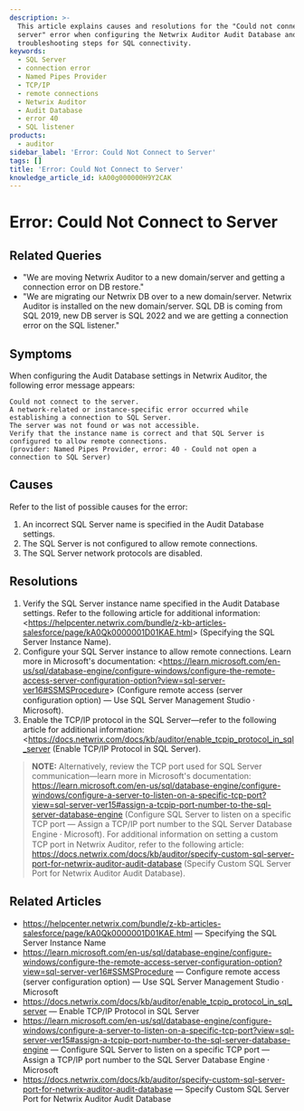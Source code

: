 ```yaml
---
description: >-
  This article explains causes and resolutions for the "Could not connect to the
  server" error when configuring the Netwrix Auditor Audit Database and provides
  troubleshooting steps for SQL connectivity.
keywords:
  - SQL Server
  - connection error
  - Named Pipes Provider
  - TCP/IP
  - remote connections
  - Netwrix Auditor
  - Audit Database
  - error 40
  - SQL listener
products:
  - auditor
sidebar_label: 'Error: Could Not Connect to Server'
tags: []
title: 'Error: Could Not Connect to Server'
knowledge_article_id: kA00g000000H9Y2CAK
---
```


# Error: Could Not Connect to Server

## Related Queries

- "We are moving Netwrix Auditor to a new domain/server and getting a connection error on DB restore."
- "We are migrating our Netwrix DB over to a new domain/server. Netwrix Auditor is installed on the new domain/server. SQL DB is coming from SQL 2019, new DB server is SQL 2022 and we are getting a connection error on the SQL listener."

## Symptoms

When configuring the Audit Database settings in Netwrix Auditor, the following error message appears:

```text
Could not connect to the server.
A network-related or instance-specific error occurred while establishing a connection to SQL Server.
The server was not found or was not accessible.
Verify that the instance name is correct and that SQL Server is configured to allow remote connections.
(provider: Named Pipes Provider, error: 40 - Could not open a connection to SQL Server)
```

## Causes

Refer to the list of possible causes for the error:

1. An incorrect SQL Server name is specified in the Audit Database settings.
2. The SQL Server is not configured to allow remote connections.
3. The SQL Server network protocols are disabled.

## Resolutions

1. Verify the SQL Server instance name specified in the Audit Database settings. Refer to the following article for additional information: &lt;https://helpcenter.netwrix.com/bundle/z-kb-articles-salesforce/page/kA0Qk0000001D01KAE.html&gt; (Specifying the SQL Server Instance Name).
2. Configure your SQL Server instance to allow remote connections. Learn more in Microsoft's documentation: &lt;https://learn.microsoft.com/en-us/sql/database-engine/configure-windows/configure-the-remote-access-server-configuration-option?view=sql-server-ver16#SSMSProcedure&gt; (Configure remote access (server configuration option) — Use SQL Server Management Studio ⸱ Microsoft).
3. Enable the TCP/IP protocol in the SQL Server—refer to the following article for additional information: &lt;https://docs.netwrix.com/docs/kb/auditor/enable_tcpip_protocol_in_sql_server (Enable TCP/IP Protocol in SQL Server).

> **NOTE:** Alternatively, review the TCP port used for SQL Server communication—learn more in Microsoft's documentation: https://learn.microsoft.com/en-us/sql/database-engine/configure-windows/configure-a-server-to-listen-on-a-specific-tcp-port?view=sql-server-ver15#assign-a-tcpip-port-number-to-the-sql-server-database-engine (Configure SQL Server to listen on a specific TCP port — Assign a TCP/IP port number to the SQL Server Database Engine ⸱ Microsoft). For additional information on setting a custom TCP port in Netwrix Auditor, refer to the following article: https://docs.netwrix.com/docs/kb/auditor/specify-custom-sql-server-port-for-netwrix-auditor-audit-database (Specify Custom SQL Server Port for Netwrix Auditor Audit Database).

## Related Articles

- https://helpcenter.netwrix.com/bundle/z-kb-articles-salesforce/page/kA0Qk0000001D01KAE.html — Specifying the SQL Server Instance Name
- https://learn.microsoft.com/en-us/sql/database-engine/configure-windows/configure-the-remote-access-server-configuration-option?view=sql-server-ver16#SSMSProcedure — Configure remote access (server configuration option) — Use SQL Server Management Studio ⸱ Microsoft
- https://docs.netwrix.com/docs/kb/auditor/enable_tcpip_protocol_in_sql_server — Enable TCP/IP Protocol in SQL Server
- https://learn.microsoft.com/en-us/sql/database-engine/configure-windows/configure-a-server-to-listen-on-a-specific-tcp-port?view=sql-server-ver15#assign-a-tcpip-port-number-to-the-sql-server-database-engine — Configure SQL Server to listen on a specific TCP port — Assign a TCP/IP port number to the SQL Server Database Engine ⸱ Microsoft
- https://docs.netwrix.com/docs/kb/auditor/specify-custom-sql-server-port-for-netwrix-auditor-audit-database — Specify Custom SQL Server Port for Netwrix Auditor Audit Database
